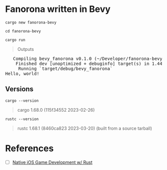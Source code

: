 # Fanorona written in Bevy

```
cargo new fanorona-bevy
```

```
cd fanorona-bevy
```

```
cargo run
```
> Outputs
<pre>
   Compiling bevy_fanorona v0.1.0 (~/Developer/fanorona-bevy)
    Finished dev [unoptimized + debuginfo] target(s) in 1.44s
     Running `target/debug/bevy_fanorona`
Hello, world!
</pre>


## Versions

```
cargo --version
```
> cargo 1.68.0 (115f34552 2023-02-26)

```
rustc --version
```
> rustc 1.68.1 (8460ca823 2023-03-20) (built from a source tarball)

# References

- [ ] [Native iOS Game Development w/ Rust](https://dev.to/wadecodez/exploring-rust-for-native-ios-game-development-2bna)

